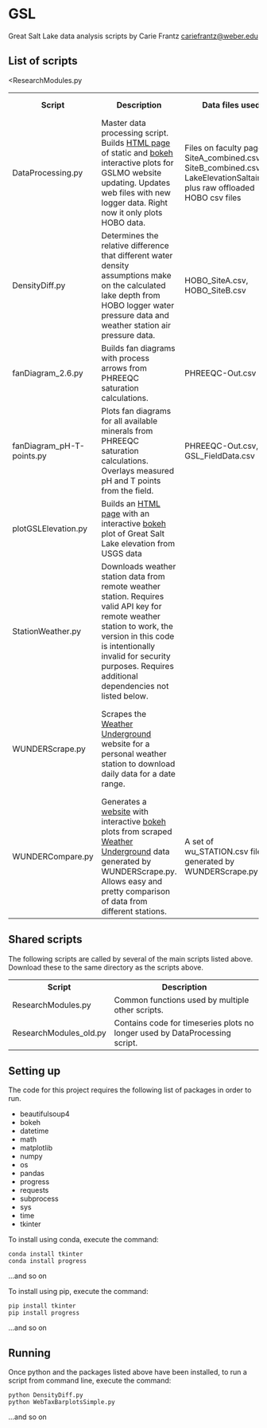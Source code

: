 # GSL
Great Salt Lake data analysis scripts
by Carie Frantz cariefrantz@weber.edu

## List of scripts
<table>
<tr><th>Script</th><th>Description</th><th>Data files used</th><th>Other requirements</th></tr>
<tr><td>DataProcessing.py</td><td>Master data processing script. Builds <a href="https://faculty.weber.edu/cariefrantz/GSL/GSLMO_plots_bokeh.html">HTML page</a> of static and <a href="https://docs.bokeh.org">bokeh</a> interactive plots for GSLMO website updating. Updates web files with new logger data. Right now it only plots HOBO data.</td><td>Files on faculty page: SiteA_combined.csv, SiteB_combined.csv, LakeElevationSaltair.csv, plus raw offloaded HOBO csv files</td><td>StationWeather.py code must be edited to add API keys before using this script.</td></tr>
<tr><td>DensityDiff.py</td><td>Determines the relative difference that different water density assumptions make on the calculated lake depth from HOBO logger water pressure data and weather station air pressure data.</td><td>HOBO_SiteA.csv, HOBO_SiteB.csv</td><td></td></tr>
<tr><td>fanDiagram_2.6.py</td><td>Builds fan diagrams with process arrows from PHREEQC saturation calculations.</td><td>PHREEQC-Out.csv</td><td></td></tr>
<tr><td>fanDiagram_pH-T-points.py</td><td>Plots fan diagrams for all available minerals from PHREEQC saturation calculations. Overlays measured pH and T points from the field.</td><td>PHREEQC-Out.csv, GSL_FieldData.csv</td><td></td></tr>
<tr><td>plotGSLElevation.py</td><td>Builds an <a href="https://faculty.weber.edu/cariefrantz/GSL/GSL_elevation.html">HTML page</a> with an interactive <a href="https://docs.bokeh.org">bokeh</a> plot of Great Salt Lake elevation from USGS data</td><td></td><<td></td>ResearchModules.py</tr>
<tr><td>StationWeather.py</td><td>Downloads weather station data from remote weather station. Requires valid API key for remote weather station to work, the version in this code is intentionally invalid for security purposes. Requires additional dependencies not listed below.</td><td></td><td>Weather station API key</td></tr>
<tr><td>WUNDERScrape.py</td><td>Scrapes the <a href="https://www.wunderground.com">Weather Underground</a> website for a personal weather station to download daily data for a date range.</td><td></td><td>This script worked with wunderground.com PWS page formatting on 6/30/2021. Any changes to the page HTML may break this script.</td></tr>
<tr><td>WUNDERCompare.py</td><td>Generates a <a href="https://faculty.weber.edu/cariefrantz/GSL/WUNDERplots.html">website</a> with interactive <a href="https://docs.bokeh.org">bokeh</a> plots from scraped <a href="https://www.wunderground.com">Weather Underground</a> data generated by WUNDERScrape.py. Allows easy and pretty comparison of data from different stations.</td><td>A set of wu_STATION.csv files generated by WUNDERScrape.py</td><td></td></tr>
</table>

## Shared scripts
The following scripts are called by several of the main scripts listed above. Download these to the same directory as the scripts above.
<table>
<tr><th>Script</th><th>Description</th></tr>
<tr><td>ResearchModules.py</td><td>Common functions used by multiple other scripts.</td></tr>
<tr><td>ResearchModules_old.py</td><td>Contains code for timeseries plots no longer used by DataProcessing script.</td></tr>
</table>

## Setting up
The code for this project requires the following list of packages in order to run.
<ul>
<li>beautifulsoup4</li>
<li>bokeh</li>
<li>datetime</li>
<li>math</li>
<li>matplotlib</li>
<li>numpy</li>
<li>os</li>
<li>pandas</li>
<li>progress</li>
<li>requests</li>
<li>subprocess</li>
<li>sys</li>
<li>time</li>
<li>tkinter</li>
</ul>

To install using conda, execute the command:

	conda install tkinter
	conda install progress
	
...and so on

To install using pip, execute the command:

	pip install tkinter
	pip install progress
	
...and so on

## Running
Once python and the packages listed above have been installed, to run a script from command line, execute the command:

	python DensityDiff.py
	python WebTaxBarplotsSimple.py
	
...and so on